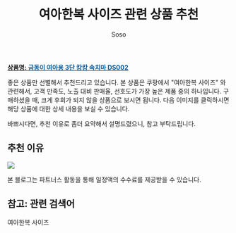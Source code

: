 ﻿---
layout: post
title:  "여아한복 사이즈 관련 상품 추천"
author: Soso
categories: [ 출산 / 육아]
tags: [여아한복 사이즈]
image: https://ads-partners.coupang.com/image1/f-Sa-igsy4xZKntIf-fQ1eeDY5sNm-w14JoU_bje-lNtT3HLbKVfTqcLY0qK8MyS42chqIsRyqO3cx-Fguj7h3npZFdfIIq2mRCgAZN-rCJvnuMVRlpNRpILTpD4q1qjEza6Fv7noJBHU_RkOi-xr06AHpKDxW3tCdEYe1OsAKOZp_M9yehqt8BkoObkaZT4nU3WM39Sshe--vP65Fp0JciOZ6VReHsutgm4jy8ZKL0pTyqUC9VqelBeS0NEmepv1_ygFw1LGNw60rfjJTVd4WA6u0lY 
description: "쿠팡에서 여아한복 사이즈 관련 상품으로 가장 고객 선호도가 높은 제품 중 하나입니다."
---

<a href="https://link.coupang.com/re/AFFSDP?lptag=AF5673682&pageKey=1890398805&itemId=3212048872&vendorItemId=71199375277&traceid=V0-153-a91bf34f7c59d92a&requestid=20240201105237240059708302&token=31850C%7CMIXED"><b>상품명: <font color='#01579B'>금동이 여아용 3단 캉캉 속치마 DS002</font></b></a>

좋은 상품만 선별해서 추천드리고 있습니다.
본 상품은 쿠팡에서 "여아한복 사이즈" 와 관련해서, 고객 만족도, 노출 대비 판매율, 선호도가 가장 높은 제품 중의 하나입니다.
구매하셨을 때, 크게 후회가 되지 않을 상품으로 보시면 됩니다. 
다음 이미지를 클릭하시면 해당 상품에 대한 상세 내용을 보실 수 있습니다.

바쁘시다면, 추천 이유로 좀더 요약해서 설명드렸으니, 참고 부탁드립니다.

## 추천 이유 

<a href="https://link.coupang.com/re/AFFSDP?lptag=AF5673682&pageKey=1890398805&itemId=3212048872&vendorItemId=71199375277&traceid=V0-153-a91bf34f7c59d92a&requestid=20240201105237240059708302&token=31850C%7CMIXED"><img src="https://thumbnail8.coupangcdn.com/thumbnails/remote/q89/image/retail/images/577584389299234-fb4cc46b-bf6f-4512-9ea6-5fc6be5ab46a.jpg"></a> 

본 블로그는 파트너스 활동을 통해 일정액의 수수료를 제공받을 수 있습니다.

## 참고: 관련 검색어    
여아한복 사이즈